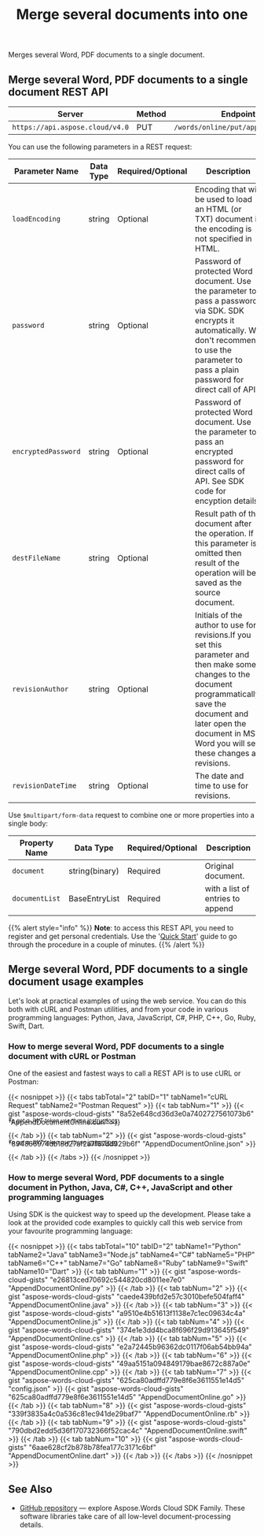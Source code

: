 ﻿---
title: "Merge several documents into one"
type: docs
url: /merge/
description: "Merge several Word, PDF documents to a single document programmatically via Cloud API."
weight: 120
---

Merges several Word, PDF documents to a single document.


## Merge several Word, PDF documents to a single document REST API

| Server                         | Method | Endpoint             |
|--------------------------------|--------|----------------------|
| `https://api.aspose.cloud/v4.0`  | PUT    | `/words/online/put/appendDocument` |

You can use the following parameters in a REST request:

| Parameter Name       | Data Type | Required/Optional  | Description                     |
|----------------------|-----------|--------------------|---------------------------------|
| `loadEncoding`       | string    | Optional           | Encoding that will be used to load an HTML (or TXT) document if the encoding is not specified in HTML. |
| `password`           | string    | Optional           | Password of protected Word document. Use the parameter to pass a password via SDK. SDK encrypts it automatically. We don't recommend to use the parameter to pass a plain password for direct call of API. |
| `encryptedPassword`  | string    | Optional           | Password of protected Word document. Use the parameter to pass an encrypted password for direct calls of API. See SDK code for encyption details. |
| `destFileName`       | string    | Optional           | Result path of the document after the operation. If this parameter is omitted then result of the operation will be saved as the source document. |
| `revisionAuthor`     | string    | Optional           | Initials of the author to use for revisions.If you set this parameter and then make some changes to the document programmatically, save the document and later open the document in MS Word you will see these changes as revisions. |
| `revisionDateTime`   | string    | Optional           | The date and time to use for revisions.                      |


Use `$multipart/form-data` request to combine one or more properties into a single body:

| Property Name        | Data Type | Required/Optional  | Description                     |
|----------------------|-----------|--------------------|---------------------------------|
| `document`           | string(binary) | Required           | Original document.                                           |
| `documentList`       | BaseEntryList | Required           | <see cref="BaseEntryList"/> with a list of entries to append |

{{% alert style="info" %}}
**Note**: to access this REST API, you need to register and get personal credentials. Use the '[Quick Start](/words/getting-started/quickstart/)' guide to go through the procedure in a couple of minutes.
{{% /alert %}}


## Merge several Word, PDF documents to a single document usage examples

Let's look at practical examples of using the web service. You can do this both with cURL and Postman utilities, and from your code in various programming languages: Python, Java, JavaScript, C#, PHP, C++, Go, Ruby, Swift, Dart.

### How to merge several Word, PDF documents to a single document with cURL or Postman

One of the easiest and fastest ways to call a REST API is to use cURL or Postman:

{{< nosnippet >}}
{{< tabs tabTotal="2" tabID="1" tabName1="cURL Request" tabName2="Postman Request" >}}
{{< tab tabNum="1" >}}
{{< gist "aspose-words-cloud-gists" "8a52e648cd36d3e0a7402727561073b6" "AppendDocumentOnline.curl" >}}

<p style="margin-top:-32px;font-size:80%;font-style:italic">To get a JWT token use these <a href="/words/getting-started/quickstart/">instructions</a></p>

{{< /tab >}}
{{< tab tabNum="2" >}}
{{< gist "aspose-words-cloud-gists" "894866974db18d27af2a7f67dd929b6f" "AppendDocumentOnline.json" >}}

<p style="margin-top:-32px;font-size:80%;font-style:italic">To get a JWT token use these <a href="/words/getting-started/quickstart/">instructions</a></p>

{{< /tab >}}
{{< /tabs >}}
{{< /nosnippet >}}


### How to merge several Word, PDF documents to a single document in Python, Java, C#, C++, JavaScript and other programming languages

Using SDK is the quickest way to speed up the development. Please take a look at the provided code examples to quickly call this web service from your favourite programming language:

{{< nosnippet >}}
{{< tabs tabTotal="10" tabID="2" tabName1="Python" tabName2="Java" tabName3="Node.js" tabName4="C#" tabName5="PHP" tabName6="C++" tabName7="Go" tabName8="Ruby" tabName9="Swift" tabName10="Dart" >}}
{{< tab tabNum="1" >}}
{{< gist "aspose-words-cloud-gists" "e26813ced70692c544820cd8011ee7e0" "AppendDocumentOnline.py" >}}
{{< /tab >}}
{{< tab tabNum="2" >}}
{{< gist "aspose-words-cloud-gists" "caede439bfd2e57c3010befe504faff4" "AppendDocumentOnline.java" >}}
{{< /tab >}}
{{< tab tabNum="3" >}}
{{< gist "aspose-words-cloud-gists" "a9510e4b51613f1138e7c1ec09634c4a" "AppendDocumentOnline.js" >}}
{{< /tab >}}
{{< tab tabNum="4" >}}
{{< gist "aspose-words-cloud-gists" "374e1e3dd4bca8f696f29d913645f549" "AppendDocumentOnline.cs" >}}
{{< /tab >}}
{{< tab tabNum="5" >}}
{{< gist "aspose-words-cloud-gists" "e2a72445b96362dc0117f06ab54bb94a" "AppendDocumentOnline.php" >}}
{{< /tab >}}
{{< tab tabNum="6" >}}
{{< gist "aspose-words-cloud-gists" "49aa5151a094849179bae8672c887a0e" "AppendDocumentOnline.cpp" >}}
{{< /tab >}}
{{< tab tabNum="7" >}}
{{< gist "aspose-words-cloud-gists" "625ca80adffd779e8f6e3611551e14d5" "config.json" >}}
{{< gist "aspose-words-cloud-gists" "625ca80adffd779e8f6e3611551e14d5" "AppendDocumentOnline.go" >}}
{{< /tab >}}
{{< tab tabNum="8" >}}
{{< gist "aspose-words-cloud-gists" "339f3835a4c0a536c81ec941de29baf7" "AppendDocumentOnline.rb" >}}
{{< /tab >}}
{{< tab tabNum="9" >}}
{{< gist "aspose-words-cloud-gists" "790dbd2edd5d36f170732366f52cac4c" "AppendDocumentOnline.swift" >}}
{{< /tab >}}
{{< tab tabNum="10" >}}
{{< gist "aspose-words-cloud-gists" "6aae628cf2b878b78fea177c3171c6bf" "AppendDocumentOnline.dart" >}}
{{< /tab >}}
{{< /tabs >}}
{{< /nosnippet >}}


## See Also

 * [GitHub repository](https://github.com/aspose-words-cloud) — explore Aspose.Words Cloud SDK Family. These software libraries take care of all low-level document-processing details.


